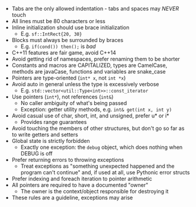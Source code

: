 * Tabs are the only allowed indentation - tabs and spaces may *NEVER* touch
* All lines must be 80 characters or less
* Inline initialization should use brace initialization
  - E.g. `sf::IntRect{20, 30}`
* Blocks must always be surrounded by braces
  - E.g. `if(cond()) then();` is *bad*
* C++11 features are fair game, avoid C++14
* Avoid getting rid of namespaces, prefer renaming them to be shorter
* Constants and macros are CAPITALIZED, types are CamelCase, methods are
  javaCase, functions and variables are snake_case
* Pointers are type-oriented (`int* x`, not `int *x`)
* Avoid auto in general unless the type is excessively verbose
  - E.g. `std::vector<util::Type<int>>::const_iterator`
* Use pointers (`int*`), not references (`int&`)
  - No caller ambiguity of what's being passed
  - Exception: getter utility methods, e.g. `int& get(int x, int y)`
* Avoid casual use of char, short, int, and unsigned, prefer u* or i*
  - Provides range guarantees
* Avoid touching the members of other structures, but don't go so far
  as to write getters and setters
* Global state is strictly forbidden
  - Exactly one exception: the `debug` object, which does nothing when DEBUG is
    off
* Prefer returning errors to throwing exceptions
  - Treat exceptions as "something unexpected happened and the program can't
   continue" and, if used at all, use Pythonic error structs
* Prefer indexing and foreach iteration to pointer arithmetic
* All pointers are required to have a documented "owner"
  - The owner is the context/object responsible for destroying it
* These rules are a guideline, exceptions may arise
